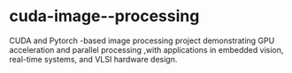 # cuda-image--processing
CUDA and Pytorch -based image processing project demonstrating GPU acceleration and parallel processing ,with applications in embedded vision, real-time systems, and VLSI hardware design.

